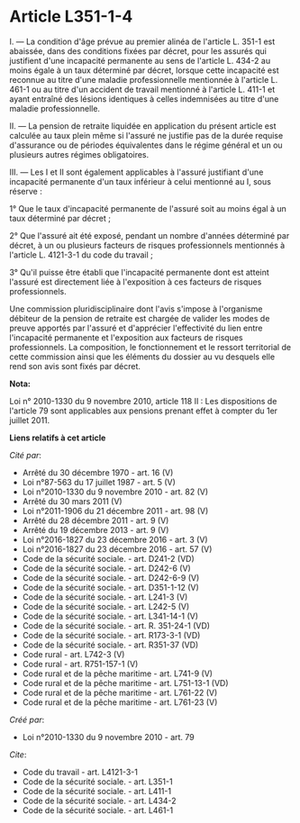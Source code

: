 # Article L351-1-4

I. ― La condition d'âge prévue au premier alinéa de l'article L. 351-1 est abaissée, dans des conditions fixées par décret,
pour les assurés qui justifient d'une incapacité permanente au sens de l'article L. 434-2 au moins égale à un taux déterminé
par décret, lorsque cette incapacité est reconnue au titre d'une maladie professionnelle mentionnée à l'article L. 461-1 ou
au titre d'un accident de travail mentionné à l'article L. 411-1 et ayant entraîné des lésions identiques à celles
indemnisées au titre d'une maladie professionnelle. 

II. ― La pension de retraite liquidée en application du présent article est calculée au taux plein même si l'assuré ne
justifie pas de la durée requise d'assurance ou de périodes équivalentes dans le régime général et un ou plusieurs autres
régimes obligatoires. 

III. ― Les I et II sont également applicables à l'assuré justifiant d'une incapacité permanente d'un taux inférieur à celui
mentionné au I, sous réserve : 

1° Que le taux d'incapacité permanente de l'assuré soit au moins égal à un taux déterminé par décret ; 

2° Que l'assuré ait été exposé, pendant un nombre d'années déterminé par décret, à un ou plusieurs facteurs de risques
professionnels mentionnés à l'article L. 4121-3-1 du code du travail ; 

3° Qu'il puisse être établi que l'incapacité permanente dont est atteint l'assuré est directement liée à l'exposition à ces
facteurs de risques professionnels. 

Une commission pluridisciplinaire dont l'avis s'impose à l'organisme débiteur de la pension de retraite est chargée de
valider les modes de preuve apportés par l'assuré et d'apprécier l'effectivité du lien entre l'incapacité permanente et
l'exposition aux facteurs de risques professionnels. La composition, le fonctionnement et le ressort territorial de cette
commission ainsi que les éléments du dossier au vu desquels elle rend son avis sont fixés par décret.

**Nota:**

Loi n° 2010-1330 du 9 novembre 2010, article 118 II : Les dispositions de l'article 79 sont applicables aux pensions prenant
effet à compter du 1er juillet 2011.

**Liens relatifs à cet article**

_Cité par_:

  - Arrêté du 30 décembre 1970 - art. 16 (V)
  - Loi n°87-563 du 17 juillet 1987 - art. 5 (V)
  - Loi n°2010-1330 du 9 novembre 2010 - art. 82 (V)
  - Arrêté du 30 mars 2011 (V)
  - Loi n°2011-1906 du 21 décembre 2011 - art. 98 (V)
  - Arrêté du 28 décembre 2011 - art. 9 (V)
  - Arrêté du 19 décembre 2013 - art. 9 (V)
  - Loi n°2016-1827 du 23 décembre 2016 - art. 3 (V)
  - Loi n°2016-1827 du 23 décembre 2016 - art. 57 (V)
  - Code de la sécurité sociale. - art. D241-2 (VD)
  - Code de la sécurité sociale. - art. D242-6 (V)
  - Code de la sécurité sociale. - art. D242-6-9 (V)
  - Code de la sécurité sociale. - art. D351-1-12 (V)
  - Code de la sécurité sociale. - art. L241-3 (V)
  - Code de la sécurité sociale. - art. L242-5 (V)
  - Code de la sécurité sociale. - art. L341-14-1 (V)
  - Code de la sécurité sociale. - art. R. 351-24-1 (VD)
  - Code de la sécurité sociale. - art. R173-3-1 (VD)
  - Code de la sécurité sociale. - art. R351-37 (VD)
  - Code rural - art. L742-3 (V)
  - Code rural - art. R751-157-1 (V)
  - Code rural et de la pêche maritime - art. L741-9 (V)
  - Code rural et de la pêche maritime - art. L751-13-1 (VD)
  - Code rural et de la pêche maritime - art. L761-22 (V)
  - Code rural et de la pêche maritime - art. L761-23 (V)

_Créé par_:

  - Loi n°2010-1330 du 9 novembre 2010 - art. 79

_Cite_:

  - Code du travail - art. L4121-3-1
  - Code de la sécurité sociale. - art. L351-1
  - Code de la sécurité sociale. - art. L411-1
  - Code de la sécurité sociale. - art. L434-2
  - Code de la sécurité sociale. - art. L461-1
